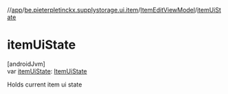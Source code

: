 //[app](../../../index.md)/[be.pieterpletinckx.supplystorage.ui.item](../index.md)/[ItemEditViewModel](index.md)/[itemUiState](item-ui-state.md)

# itemUiState

[androidJvm]\
var [itemUiState](item-ui-state.md): [ItemUiState](../-item-ui-state/index.md)

Holds current item ui state
